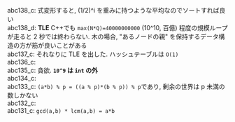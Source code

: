 abc138_c: 式変形すると, (1/2)^i を重みに持つような平均なのでソートすれば良い \
abc138_d: **TLE** C++でも `max(N*Q)=40000000000` (10^10, 百億) 程度の規模ループが走ると 2 秒では終わらない. 木の場合, "あるノードの親" を保持するデータ構造の方が筋が良いことがある \
abc137_c: それなりに TLE を出した. ハッシュテーブルは `O(1)` \
abc136_c: \
abc135_c: 貪欲. **`10^9` は `int` の外** \
abc134_c: \
abc133_c: `(a*b) % p = ((a % p)*(b % p)) % p`であり, 剰余の世界は p 未満の数しかない\
abc132_c: \
abc131_c: `gcd(a,b) * lcm(a,b) = a*b`
